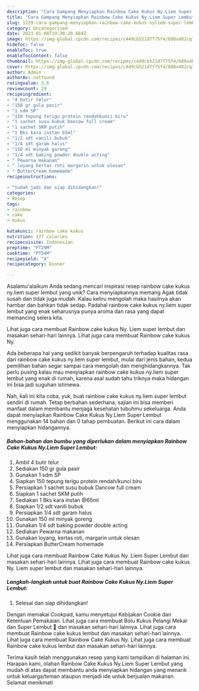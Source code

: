 ```yaml
---
description: "Cara Gampang Menyiapkan Rainbow Cake Kukus Ny.Liem Super Lembut{ yang Menggugah Selera"
title: "Cara Gampang Menyiapkan Rainbow Cake Kukus Ny.Liem Super Lembut{ yang Menggugah Selera"
slug: 1229-cara-gampang-menyiapkan-rainbow-cake-kukus-nyliem-super-lembut-yang-menggugah-selera
category: Uncategorized
date: 2023-01-08T19:30:20.669Z
image: https://img-global.cpcdn.com/recipes/c449cb521d7f75f4/680x482cq70/rainbow-cake-kukus-nyliem-super-lembut-foto-resep-utama.jpg
hideToc: false
enableToc: true
enableTocContent: false
thumbnail: https://img-global.cpcdn.com/recipes/c449cb521d7f75f4/680x482cq70/rainbow-cake-kukus-nyliem-super-lembut-foto-resep-utama.jpg
cover: https://img-global.cpcdn.com/recipes/c449cb521d7f75f4/680x482cq70/rainbow-cake-kukus-nyliem-super-lembut-foto-resep-utama.jpg
author: Admin
authorAv: notfound
ratingvalue: 3.6
reviewcount: 19
recipeingredient:
- "4 butir telur"
- "150 gr gula pasir"
- "1 sdm SP"
- "150 tepung terigu protein rendahkunci biru"
- "1 sachet susu bubuk Dancow full cream"
- "1 sachet SKM putih"
- "1 Bks kara instan 65ml"
- "1/2 sdt vanili bubuk"
- "1/4 sdt garam halus"
- "150 ml minyak goreng"
- "1/4 sdt baking powder double acting"
- " Pewarna makanan"
- " loyang kertas roti margarin untuk olesan"
- " ButterCream homemade"
recipeinstructions:

- "Sudah jadi dan siap dihidangkan!"
categories:
- Resep
tags:
- rainbow
- cake
- kukus

katakunci: rainbow cake kukus 
nutrition: 177 calories
recipecuisine: Indonesian
preptime: "PT29M"
cooktime: "PT54M"
recipeyield: "4"
recipecategory: Dinner

---
```



Asalamu'alaikum Anda sedang mencari inspirasi resep rainbow cake kukus ny.liem super lembut yang unik? Cara menyiapkannya memang Agak tidak susah dan tidak juga mudah. Kalau keliru mengolah maka hasilnya akan hambar dan bahkan tidak sedap. Padahal rainbow cake kukus ny.liem super lembut yang enak seharusnya punya aroma dan rasa yang dapat memancing selera kita.


Lihat juga cara membuat Rainbow cake kukus Ny. Liem super lembut dan masakan sehari-hari lainnya. Lihat juga cara membuat Rainbow cake kukus Ny.

Ada beberapa hal yang sedikit banyak berpengaruh terhadap kualitas rasa dari rainbow cake kukus ny.liem super lembut, mulai dari jenis bahan, kedua pemilihan bahan segar sampai cara mengolah dan menghidangkannya. Tak perlu pusing kalau mau menyiapkan rainbow cake kukus ny.liem super lembut yang enak di rumah, karena asal sudah tahu triknya maka hidangan ini bisa jadi suguhan istimewa.


Nah, kali ini kita coba, yuk, buat rainbow cake kukus ny.liem super lembut sendiri di rumah. Tetap berbahan sederhana, sajian ini bisa memberi manfaat dalam membantu menjaga kesehatan tubuhmu sekeluarga. Anda dapat menyiapkan Rainbow Cake Kukus Ny.Liem Super Lembut menggunakan 14 bahan dan 0 tahap pembuatan. Berikut ini cara dalam menyiapkan hidangannya.

<!--inarticleads1-->

##### Bahan-bahan dan bumbu yang diperlukan dalam menyiapkan Rainbow Cake Kukus Ny.Liem Super Lembut:

1. Ambil 4 butir telur
1. Sediakan 150 gr gula pasir
1. Gunakan 1 sdm SP
1. Siapkan 150 tepung terigu protein rendah/kunci biru
1. Persiapkan 1 sachet susu bubuk Dancow full cream
1. Siapkan 1 sachet SKM putih
1. Sediakan 1 Bks kara instan @65ml
1. Siapkan 1/2 sdt vanili bubuk
1. Persiapkan 1/4 sdt garam halus
1. Gunakan 150 ml minyak goreng
1. Gunakan 1/4 sdt baking powder double acting
1. Sediakan  Pewarna makanan
1. Gunakan  loyang, kertas roti, margarin untuk olesan
1. Persiapkan  ButterCream homemade


Lihat juga cara membuat Rainbow Cake Kukus Ny. Liem Super Lembut dan masakan sehari-hari lainnya. Lihat juga cara membuat Rainbow cake kukus Ny. Liem super lembut dan masakan sehari-hari lainnya. 

<!--inarticleads2-->

##### Langkah-langkah untuk buat Rainbow Cake Kukus Ny.Liem Super Lembut:


1. Selesai dan siap dihidangkan!

Dengan memakai Cookpad, kamu menyetujui Kebijakan Cookie dan Ketentuan Pemakaian. Lihat juga cara membuat Bolu Kukus Pelangi Mekar dan Super Lembut 🌈 dan masakan sehari-hari lainnya. Lihat juga cara membuat Rainbow cake kukus lembut dan masakan sehari-hari lainnya. Lihat juga cara membuat Rainbow Cake Kukus Ny. Lihat juga cara membuat Rainbow cake kukus lembut dan masakan sehari-hari lainnya. 

Terima kasih telah menggunakan resep yang kami tampilkan di halaman ini. Harapan kami, olahan Rainbow Cake Kukus Ny.Liem Super Lembut yang mudah di atas dapat membantu anda menyiapkan hidangan yang menarik untuk keluarga/teman ataupun menjadi ide untuk berjualan makanan. Selamat menikmati
